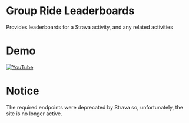 # Group Ride Leaderboards

Provides leaderboards for a Strava activity, and any related activities

# Demo

[![YouTube](https://img.youtube.com/vi/2dcE-L3sp7g/0.jpg)](https://www.youtube.com/watch?v=2dcE-L3sp7g)

# Notice

The required endpoints were deprecated by Strava so, unfortunately, the site is no longer active.
